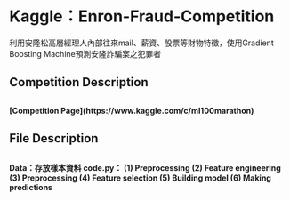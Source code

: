 <H1>Kaggle：Enron-Fraud-Competition</H1>

利用安隆松高層經理人內部往來mail、薪資、股票等財物特徵，使用Gradient Boosting Machine預測安隆詐騙案之犯罪者

<H2>Competition Description<H2>
  <H4>[Competition Page](https://www.kaggle.com/c/ml100marathon)</H4>
<H2>File Description<H2>

<H4>Data：存放樣本資料
code.py：
  (1) Preprocessing 
  (2) Feature engineering 
  (3) Preprocessing 
  (4) Feature selection 
  (5) Building model 
  (6) Making predictions
</H4>


